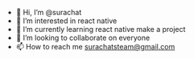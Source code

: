 - 👋 Hi, I’m @surachat
- 👀 I’m interested in react native
- 🌱 I’m currently learning react native make a project
- 💞️ I’m looking to collaborate on everyone
- 📫 How to reach me surachatsteam@gmail.com

<!---
rockasad/rockasad is a ✨ special ✨ repository because its `README.md` (this file) appears on your GitHub profile.
You can click the Preview link to take a look at your changes.
--->
